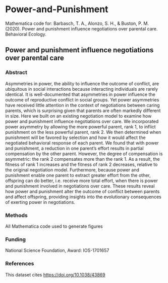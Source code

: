 # Power-and-Punishment
Mathematica code for:
Barbasch, T. A., Alonzo, S. H., & Buston, P. M. (2020). Power and punishment influence negotiations over parental care. Behavioral Ecology.

## Power and punishment influence negotiations over parental care

### Abstract
Asymmetries in power, the ability to influence the outcome of conflict, are ubiquitous in social interactions because interacting individuals are rarely identical. It is well-documented that asymmetries in power influence the outcome of reproductive conflict in social groups. Yet power asymmetries have received little attention in the context of negotiations between caring parents, which is surprising given that parents are often markedly different in size. Here we built on an existing negotiation model to examine how power and punishment influence negotiations over care. We incorporated power asymmetry by allowing the more powerful parent, rank 1, to inflict punishment on the less powerful parent, rank 2. We then determined when punishment will be favored by selection and how it would affect the negotiated behavioral response of each parent. We found that with power and punishment, a reduction in one parent’s effort results in partial compensation by the other parent. However, the degree of compensation is asymmetric: the rank 2 compensates more than the rank 1. As a result, the fitness of rank 1 increases and the fitness of rank 2 decreases, relative to the original negotiation model. Furthermore, because power and punishment enable one parent to extract greater effort from the other, offspring can do better, i.e. receive more total effort, when there is power and punishment involved in negotiations over care. These results reveal how power and punishment alter the outcome of conflict between parents and affect offspring, providing insights into the evolutionary consequences of exerting power in negotiations.

### Methods
All Mathematica code used to generate figures

### Funding
National Science Foundation, Award: IOS-1701657

### References
This dataset cites https://doi.org/10.1038/43869
